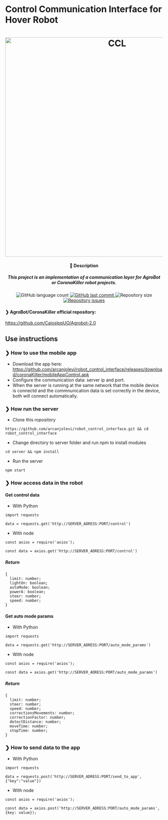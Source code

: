 # Control Communication Interface for Hover Robot

<h1 align="center">
    <img alt="CCL" title="logo" src="https://github.com/arcanjolevi/robot_control_interface/blob/master/schemas/ezgif.com-video-to-gif.gif" width="700px" />
</h1>


<h4 align="center">
  🚀 Description
</h4>

<h5 align="center">
  This project is an implementation of a communication layer for AgroBot or CoronaKiller robot projects.
 
</h5>

<p align="center">
  <img alt="GitHub language count" src="https://img.shields.io/github/languages/count/arcanjolevi/control_communication_interface_for_hover_robot">

  <a href="https://github.com/arcanjolevi/control_communication_interface_for_hover_robot/commits/master">
    <img alt="GitHub last commit" src="https://img.shields.io/github/last-commit/arcanjolevi/control_communication_interface_for_hover_robot">
  </a>
  
  <img alt="Repository size" src="https://img.shields.io/github/repo-size/arcanjolevi/control_communication_interface_for_hover_robot">
  
  <a href="https://github.com/arcanjolevi/control_communication_interface_for_hover_robot/issues">
    <img alt="Repository issues" src="https://img.shields.io/github/issues/arcanjolevi/control_communication_interface_for_hover_robot">
  </a>
</p>

#### ❯ AgroBot/CoronaKiller official repository:
https://github.com/CaioslppUO/Agrobot-2.0



## Use instructions

### ❯ How to use the mobile app

* Download the app here: https://github.com/arcanjolevi/robot_control_interface/releases/download/coronaKiller/mobileAppControl.apk
* Configure the communication data: server ip and port.
* When the server is running at the same network that the mobile device is connectd and the commnunication data is set correctly in the device, both will connect automatically.

### ❯ How run the server

* Clone this ropository
```
https://github.com/arcanjolevi/robot_control_interface.git && cd robot_control_interface
```
* Change directory to server folder and run npm to install modules
```
cd server && npm install
```
* Run the server
```
npm start
```

### ❯ How access data in the robot 

#### Get control data

* With Python
```
import requests

data = requests.get('http://SERVER_ADRESS:PORT/control')

```

* With node
```
const axios = require('axios');

const data = axios.get('http://SERVER_ADRESS:PORT/control')

```

##### Return
```
{
  limit: number;
  lightOn: boolean;
  autoMode: boolean;
  powerA: boolean;
  steer: number;
  speed: number;
}

```

#### Get auto mode params

* With Python
```
import requests

data = requests.get('http://SERVER_ADRESS:PORT/auto_mode_params')

```

* With node
```
const axios = require('axios');

const data = axios.get('http://SERVER_ADRESS:PORT/auto_mode_params')

```

##### Return
```
{
  limit: number;
  steer: number;
  speed: number;
  correctionsMovements: number;
  correctionFactor: number;
  detectDistance: number;
  moveTime: number;
  stopTime: number;
}

```


### ❯ How to send data to the app

* With Python
```
import requests

data = requests.post('http://SERVER_ADRESS:PORT/send_to_app', {"key":"value"})

```

* With node
```
const axios = require('axios');

const data = axios.post('http://SERVER_ADRESS:PORT/auto_mode_params', {key: value});

```
